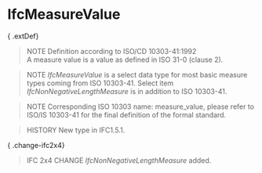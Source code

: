 IfcMeasureValue
===============
{ .extDef}  
> NOTE  Definition according to ISO/CD 10303-41:1992  
> A measure value is a value as defined in ISO 31-0 (clause 2).  
  
> NOTE  _IfcMeasureValue_ is a select data type for most basic measure types
> coming from ISO 10303-41. Select item _IfcNonNegativeLengthMeasure_ is in
> addition to ISO 10303-41.  
  
> NOTE  Corresponding ISO 10303 name: measure_value, please refer to ISO/IS
> 10303-41 for the final definition of the formal standard.  
  
> HISTORY  New type in IFC1.5.1.  
  
{ .change-ifc2x4}  
> IFC 2x4 CHANGE  _IfcNonNegativeLengthMeasure_ added.  


